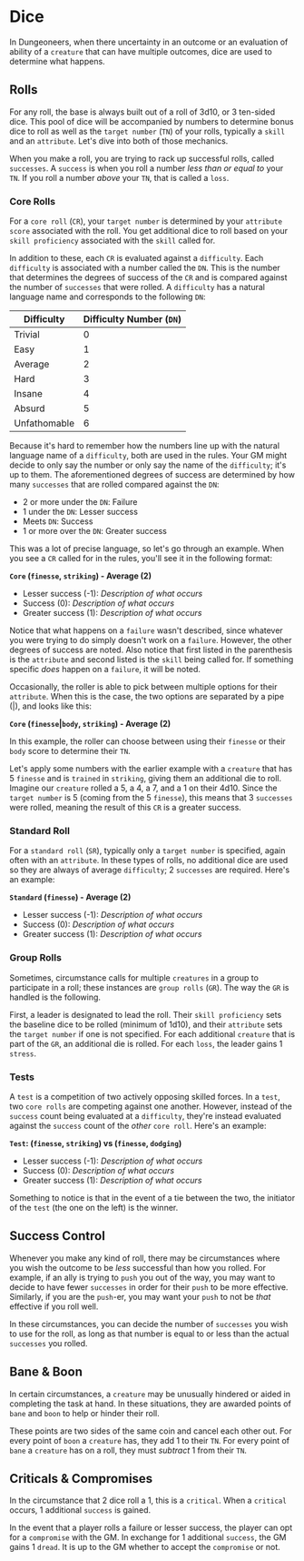 # Dice

In Dungeoneers, when there uncertainty in an outcome or an evaluation of ability of a `creature` that can have multiple outcomes, dice are used to determine what happens.

## Rolls

For any roll, the base is always built out of a roll of 3d10, or 3 ten-sided dice. This pool of dice will be accompanied by numbers to determine bonus dice to roll as well as the `target number` (`TN`) of your rolls, typically a `skill` and an `attribute`. Let's dive into both of those mechanics.

When you make a roll, you are trying to rack up successful rolls, called `successes`. A `success` is when you roll a number _less than or equal to_ your `TN`. If you roll a number _above_ your `TN`, that is called a `loss`.

### Core Rolls

For a `core roll` (`CR`), your `target number` is determined by your `attribute score` associated with the roll. You get additional dice to roll based on your `skill proficiency` associated with the `skill` called for.

In addition to these, each `CR` is evaluated against a `difficulty`. Each `difficulty` is associated with a number called the `DN`. This is the number that determines the degrees of success of the `CR` and is compared against the number of `successes` that were rolled. A `difficulty` has a natural language name and corresponds to the following `DN`:

| Difficulty   | Difficulty Number (`DN`) |
| ------------ | ------------------------ |
| Trivial      | 0                        |
| Easy         | 1                        |
| Average      | 2                        |
| Hard         | 3                        |
| Insane       | 4                        |
| Absurd       | 5                        |
| Unfathomable | 6                        |

Because it's hard to remember how the numbers line up with the natural language name of a `difficulty`, both are used in the rules. Your GM might decide to only say the number or only say the name of the `difficulty`; it's up to them. The aforementioned degrees of success are determined by how many `successes` that are rolled compared against the `DN`:

-   2 or more under the `DN`: Failure
-   1 under the `DN`: Lesser success
-   Meets `DN`: Success
-   1 or more over the `DN`: Greater success

This was a lot of precise language, so let's go through an example. When you see a `CR` called for in the rules, you'll see it in the following format:

**`Core` (`finesse`, `striking`) - Average (2)**

-   Lesser success (-1): _Description of what occurs_
-   Success (0): _Description of what occurs_
-   Greater success (1): _Description of what occurs_

Notice that what happens on a `failure` wasn't described, since whatever you were trying to do simply doesn't work on a `failure`. However, the other degrees of success are noted. Also notice that first listed in the parenthesis is the `attribute` and second listed is the `skill` being called for. If something specific _does_ happen on a `failure`, it will be noted.

Occasionally, the roller is able to pick between multiple options for their `attribute`. When this is the case, the two options are separated by a pipe (|), and looks like this:

**`Core` (`finesse`|`body`, `striking`) - Average (2)**

In this example, the roller can choose between using their `finesse` or their `body` score to determine their `TN`.

Let's apply some numbers with the earlier example with a `creature` that has 5 `finesse` and is `trained` in `striking`, giving them an additional die to roll. Imagine our `creature` rolled a 5, a 4, a 7, and a 1 on their 4d10. Since the `target number` is 5 (coming from the 5 `finesse`), this means that 3 `successes` were rolled, meaning the result of this `CR` is a greater success.

### Standard Roll

For a `standard roll` (`SR`), typically only a `target number` is specified, again often with an `attribute`. In these types of rolls, no additional dice are used so they are always of average `difficulty`; 2 `successes` are required. Here's an example:

**`Standard` (`finesse`) - Average (2)**

-   Lesser success (-1): _Description of what occurs_
-   Success (0): _Description of what occurs_
-   Greater success (1): _Description of what occurs_

### Group Rolls

Sometimes, circumstance calls for multiple `creatures` in a group to participate in a roll; these instances are `group rolls` (`GR`). The way the `GR` is handled is the following.

First, a leader is designated to lead the roll. Their `skill proficiency` sets the baseline dice to be rolled (minimum of 1d10), and their `attribute` sets the `target number` if one is not specified. For each additional `creature` that is part of the `GR`, an additional die is rolled. For each `loss`, the leader gains 1 `stress`.

### Tests

A `test` is a competition of two actively opposing skilled forces. In a `test`, two `core rolls` are competing against one another. However, instead of the `success` count being evaluated at a `difficulty`, they're instead evaluated against the `success` count of the _other_ `core roll`. Here's an example:

**`Test`: (`finesse`, `striking`) vs (`finesse`, `dodging`)**

-   Lesser success (-1): _Description of what occurs_
-   Success (0): _Description of what occurs_
-   Greater success (1): _Description of what occurs_

Something to notice is that in the event of a tie between the two, the initiator of the `test` (the one on the left) is the winner.

## Success Control

Whenever you make any kind of roll, there may be circumstances where you wish the outcome to be _less_ successful than how you rolled. For example, if an ally is trying to `push` you out of the way, you may want to decide to have fewer `successes` in order for their `push` to be more effective. Similarly, if you are the `push`-er, you may want your `push` to not be _that_ effective if you roll well.

In these circumstances, you can decide the number of `successes` you wish to use for the roll, as long as that number is equal to or less than the actual `successes` you rolled.

## Bane & Boon

In certain circumstances, a `creature` may be unusually hindered or aided in completing the task at hand. In these situations, they are awarded points of `bane` and `boon` to help or hinder their roll.

These points are two sides of the same coin and cancel each other out. For every point of `boon` a `creature` has, they add 1 to their `TN`. For every point of `bane` a `creature` has on a roll, they must _subtract_ 1 from their `TN`.

## Criticals & Compromises

In the circumstance that 2 dice roll a 1, this is a `critical`. When a `critical` occurs, 1 additional `success` is gained.

In the event that a player rolls a failure or lesser success, the player can opt for a `compromise` with the GM. In exchange for 1 additional `success`, the GM gains 1 `dread`. It is up to the GM whether to accept the `compromise` or not.

